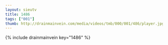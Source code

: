 ```yaml
--- 
layout: sieutv
title: 1486
tags: ["001"]
thumb: http://drainmainvein.com/media/videos/tmb/000/001/486/player.jpg
---
```

{% include drainmainvein key="1486" %} 
